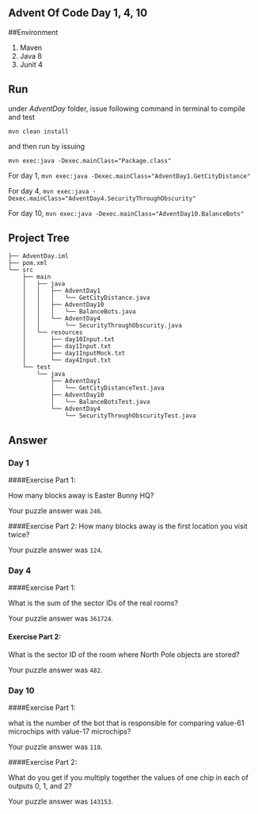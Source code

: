 ## Advent Of Code Day 1, 4, 10



##Environment

1. Maven
2. Java 8
3. Junit 4



## Run
under *AdventDay* folder, issue following command in terminal to compile and test   

`mvn clean install` 

and then run by issuing

`mvn exec:java -Dexec.mainClass="Package.class"`

For day 1, `mvn exec:java -Dexec.mainClass="AdventDay1.GetCityDistance"`

For day 4, `mvn exec:java -Dexec.mainClass="AdventDay4.SecurityThroughObscurity"`

For day 10, `mvn exec:java -Dexec.mainClass="AdventDay10.BalanceBots"`



## Project Tree

```.
├── AdventDay.iml
├── pom.xml
└── src
    ├── main
    │   ├── java
    │   │   ├── AdventDay1
    │   │   │   └── GetCityDistance.java
    │   │   ├── AdventDay10
    │   │   │   └── BalanceBots.java
    │   │   └── AdventDay4
    │   │       └── SecurityThroughObscurity.java
    │   └── resources
    │       ├── day10Input.txt
    │       ├── day1Input.txt
    │       ├── day1InputMock.txt
    │       └── day4Input.txt
    └── test
        └── java
            ├── AdventDay1
            │   └── GetCityDistanceTest.java
            ├── AdventDay10
            │   └── BalanceBotsTest.java
            └── AdventDay4
                └── SecurityThroughObscurityTest.java
```



## Answer

### Day 1

####Exercise Part 1:

How many blocks away is Easter Bunny HQ?

Your puzzle answer was `246`.

####Exercise Part 2:
How many blocks away is the first location you visit twice?

Your puzzle answer was `124`.



### Day 4

####Exercise Part 1:

What is the sum of the sector IDs of the real rooms?

Your puzzle answer was `361724`.

#### Exercise Part 2:

What is the sector ID of the room where North Pole objects are stored?

Your puzzle answer was `482`.



### Day 10

####Exercise Part 1:

what is the number of the bot that is responsible for comparing value-61 microchips with value-17 microchips?

Your puzzle answer was `118`.

####Exercise Part 2:

What do you get if you multiply together the values of one chip in each of outputs 0, 1, and 2?

Your puzzle answer was `143153`.